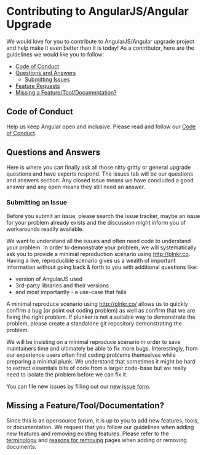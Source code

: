 # Contributing to AngularJS/Angular Upgrade
We would love for you to contribute to AngularJS/Angular upgrade project and help make it even better than it is today! As a contributor, here are the guidelines we would like you to follow:

 - [Code of Conduct](#coc)
 - [Questions and Answers](#question)
    - [Submitting Issues](#submit-issue)
 - [Feature Requests](#feature)
 - [Missing a Feature/Tool/Documentation?](#feature)

## <a name="coc"></a> Code of Conduct
Help us keep Angular open and inclusive. Please read and follow our [Code of Conduct][coc].

## <a name="question"></a> Questions and Answers
Here is where you can finally ask all those nitty gritty or general upgrade questions and have experts respond. The issues tab will be our questions and answers section. Any closed issue means we have concluded a good answer and any open means they still need an answer.

### <a name="submit-issue"></a> Submitting an Issue
Before you submit an issue, please search the issue tracker, maybe an issue for your problem already exists and the discussion might inform you of workarounds readily available.

We want to understand all the issues and often need code to understand your problem. In order to demonstrate your problem, we will systematically ask you to provide a minimal reproduction scenario using http://plnkr.co. Having a live, reproducible scenario gives us a wealth of important information without going back & forth to you with additional questions like:

- version of AngularJS used
- 3rd-party libraries and their versions
- and most importantly - a use-case that fails

A minimal reproduce scenario using http://plnkr.co/ allows us to quickly confirm a bug (or point out coding problem) as well as confirm that we are fixing the right problem. If plunker is not a suitable way to demonstrate the problem, please create a standalone git repository demonstrating the problem.

We will be insisting on a minimal reproduce scenario in order to save maintainers time and ultimately be able to fix more bugs. Interestingly, from our experience users often find coding problems themselves while preparing a minimal plunk. We understand that sometimes it might be hard to extract essentials bits of code from a larger code-base but we really need to isolate the problem before we can fix it.

You can file new issues by filling out our [new issue form](https://github.com/ellamaolson/BetaForum/issues/new).

## <a name="feature"></a> Missing a Feature/Tool/Documentation?
Since this is an opensource forum, it is up to you to add new features, tools, or documentation. We request that you follow our guidelines when adding new features and removing existing features. Please refer to the [terminology]() and [reasons for removing]() pages when adding or removing documents.

[coc]: https://github.com/BetaForum/CODE_OF_CONDUCT.md
